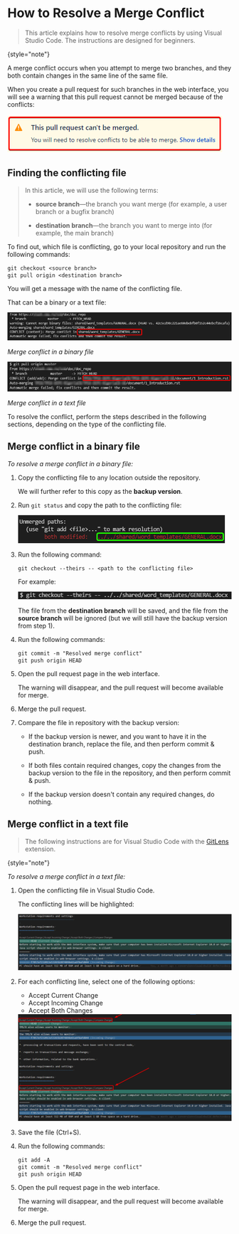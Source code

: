 # How to Resolve a Merge Conflict

> This article explains how to resolve merge conflicts by using Visual Studio Code. The instructions are designed for beginners.
>
{style="note"}

A merge conflict occurs when you attempt to merge two branches, and they both contain changes in the same line of the same file.

When you create a pull request for such branches in the web interface, you will see a warning that this pull request cannot be merged because of the conflicts:

<img src="./bitbucket_PR.png" alt="Conflict warning" border-effect="line"/>

## Finding the conflicting file

> In this article, we will use the following terms:
>
>*  **source branch**—the branch you want merge (for example, a user branch or a bugfix branch)
>
>*  **destination branch**—the branch you want to merge into (for example, the main branch)

To find out, which file is conflicting, go to your local repository and run the following commands:

```
git checkout <source branch>
git pull origin <destination branch>
```

You will get a message with the name of the conflicting file.

That can be a binary or a text file:

<img src="./conflict_in_binary.png" alt="Conflict in a binary file" border-effect="line"/>

*Merge conflict in a binary file*

<img src="./conflict_in_text.png" alt="Conflict in a text file" border-effect="line"/>

*Merge conflict in a text file*

To resolve the conflict, perform the steps described in the following sections, depending on the type of the conflicting file.

## Merge conflict in a binary file

*To resolve a merge conflict in a binary file:*

1. Copy the conflicting file to any location outside the repository.

   We will further refer to this copy as the **backup version**.

1. Run ``git status`` and copy the path to the conflicting file:

   <img src="./unmerged.png" alt="Git status command" border-effect="line"/>

1. Run the following command:

    ```
    git checkout --theirs -- <path to the conflicting file>
    ```

   For example:

   <img src="./checkout_theirs.png" alt="Checkout theirs" border-effect="line"/>

   The file from the **destination branch** will be saved, and the file from the **source branch** will be ignored (but we will still have the backup version from step 1).

1. Run the following commands:
    
   ```
   git commit -m "Resolved merge conflict"
   git push origin HEAD
   ```

1. Open the pull request page in the web interface.

   The warning will disappear, and the pull request will become available for merge.

1. Merge the pull request.

1. Compare the file in repository with the backup version:

   *  If the backup version is newer, and you want to have it in the destination branch, replace the file, and then perform commit & push.

   *  If both files contain required changes, copy the changes from the backup version to the file in the repository, and then perform commit & push.

   *  If the backup version doesn't contain any required changes, do nothing.

## Merge conflict in a text file

> The following instructions are for Visual Studio Code with the [GitLens](https://marketplace.visualstudio.com/items?itemName=eamodio.gitlens) extension.
> 
{style="note"}

*To resolve a merge conflict in a text file:*

1. Open the conflicting file in Visual Studio Code.

   The conflicting lines will be highlighted:

   <img src="./conflict_lines.png" alt="Conflicting lines" border-effect="line"/>

1. For each conflicting line, select one of the following options:

   *  Accept Current Change
   *  Accept Incoming Change
   *  Accept Both Changes

   <img src="./lines_select.png" alt="Selecting lines" border-effect="line"/>

1. Save the file (Ctrl+S).

1. Run the following commands:
   ```
   git add -A
   git commit -m "Resolved merge conflict"
   git push origin HEAD
   ```

1. Open the pull request page in the web interface.

   The warning will disappear, and the pull request will become available for merge.

1. Merge the pull request.
